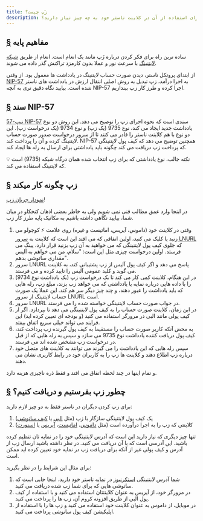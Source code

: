 ```yaml
---
title: زَپ چیست؟
description: بیاموزید زَپ چیست، چطور کار می کند، و برای استفاده از آن در کلاینت ناستر خود به چه چیز نیاز دارید؟
---
```


## [§](#مفاهیم-پایه) مفاهیم پایه

ساده ترین راه برای فکر کردن درباره زَپ مانند یک انعام است. انعام از طریق [شبکه لایتنینگ](https://www.investopedia.com/terms/l/lightning-network.asp) با سرعت نور و عملا بدون کارمزد تراکنش گذر داده می شوند.

از ابتدای پروتکل ناستر، دیدن صورت حساب لایتنینگ در یادداشت ها معمول بود. از وقتی [NIP-57](https://github.com/nostr-protocol/nips/blob/master/57.md) به اجرا درآمد، زپ تبدیل به روش اصلی انتقال ارزش در یادداشت های ناستر شده است. بیایید نگاه دقیق تری به آنچه NIP-57 اجرا کرده و طرز کار زپ بیندازیم.

## [§](#nip-57) سند NIP-57

[نیپ-57 NIP-57](https://github.com/nostr-protocol/nips/blob/master/57.md) سندی است که نحوه اجرای زپ را توضیح می دهد. این روش دو نوع یادداشت جدید ایجاد می کند، نوع 9735 (یک زپ) و نوع 9734 (یک درخواست زپ). این دو نوع با هم کلاینت ناستر را قادر می کنند تا از سرور درخواست صدور صورت حساب لایتنینگ کرده و آن را پرداخت کند. NIP-57 همچنین توضیح می دهد که کیف پول لایتنینگی که پرداخت زپ دریافت می کند چگونه باید یادداشتی برای ارسال به رله ها ایجاد کند.

💡 نکته جالب، نوع یادداشتی که برای زپ انتخاب شده همان درگاه شبکه (9735) است که لایتنینگ استفاده می کند.

## [§](#زپ-چگونه-کار-میکند) زپ چگونه کار میکند

[نمودار جریان زپ](/images/zap-flow.webp)!

در اینجا وارد عمق مطالب فنی نمی شویم ولی به خاطر بعضی اذهان کنجکاو در میان شما، بیایید نگاهی داشته باشیم به مکانیک پایه طرز کار زپ.

1.  وقتی در کلاینت خود (داموس، آیریس، اماتیست و غیره) روی علامت ⚡ کوچولو می زنید یا کلیک می کنید، اولین اتفاقی که می افتد این است که کلاینت به [سرور LNURL](https://thebitcoinmanual.com/articles/what-is-ln-url-and-how-does-it-work/) که جلوی کیف پول لایتنینگی که می خواهید به آن زپ بزنید قرار دارد، پینگ می فرستد. اولین درخواست چیزی مثل این است: "سلام، من می خواهم به آلیس مقداری ساتوشی بدهم".
2.  سرور LNURL پاسخ می دهد و اگر کیف پول آلیس از زپ پشتیبانی کند، به کلاینت می گوید و کلید عمومی آلیس را تایید کرده و می فرستد.
3.  در این هنگام، کلاینت کمی کار می کند تا یک درخواست زپ (یک یادداشت نوع 9734) را با داده هایی درباره نمایه یا یادداشتی که می خواهد زپ بزند، مبلغ زپ، رله هایی که باید یادداشت را عبور دهند، و چند چیز دیگر سر هم کند. این عملا یک صورت حساب لایتنینگ از سرور LNURL است.
4.  سرور LNURL در جواب صورت حساب لایتنینگی خواسته شده را می فرستد.
5.  در این زمان، کلاینت صورت حساب را به کیف پول لایتنینگی می دهد تا بپردازد. اگر از کیف پولی مانند البی در مرورگر استفاده می کنید (و بودجه ای تعیین کرده اید) این فرایند می تواند خیلی سریع اتفاق بیفتد.
6.  به محض آنکه کاربر صورت حساب را مستقیما به کیف پول گیرنده زپ پرداخت کند، کیف پول دریافت کننده یادداشت نوع 9735 می سازد و سپس به رله هایی که از قبل در درخواست زپ مشخص شده اند می فرستد.
7.  سپس رله هایی که این یادداشت را می گیرند می توانند به کلاینت های متصل خود درباره زپ اطلاع دهند و کلاینت ها زپ را به کاربران خود در رابط کاربری نشان می دهند.

و تمام اینها در چند لحظه اتفاق می افتد و فقط ذره ناچیزی هزینه دارد.

## [§](#چطور-بفرستیم-و-دریافت-کنیم) چطور زپ بفرستیم و دریافت کنیم؟

برای زپ کردن دیگران در ناستر فقط به دو چیز لازم دارید:

1. یک کیف پول لایتنینگی سازگار با زپ (مثل [البی](https://getalby.com/) یا [کیف ساتوشی](https://www.walletofsatoshi.com/))
2. کلاینتی که زپ را به اجرا درآورده است (مثل [داموس](/fa/guides/damus)، [اماتیست](/fa/guides/amethyst)، [آیریس](/fa/guides/iris) یا [اسنورت](https://snort.social))

تنها چیز دیگری که نیاز دارید این است که آدرس لایتنینگی خود را در نمایه تان تنظیم کرده باشید. این آدرسی است که با آن دریافت می کنید.
در نظر داشته باشید ارسال زپ از آدرس و کیف پولی غیر از آنکه برای دریافت زپ در نمایه خود تعیین کرده اید ممکن است.

برای مثال این شرایط را در نظر بگیرید:

1. شما آدرس لایتنینگی [استکرنیوز](https://stacker.news/) در نمایه ناستر خود دارید، اینجا جایی است که ساتوشی هایی که برای شما زپ شده دریافت می کنید.
2. در مرورگر خود، از آیریس به عنوان کلاینتتان استفاده می کنید و با استفاده از کیف پول البی از طریق افزونه کروم آن، زپ ها را پرداخت می کنید.
3. در موبایل، از داموس به عنوان کلاینت خود استفاده می کنید و زپ ها را با استفاده از اپلیکیشن کیف پول ساتوشی پرداخت می کنید.
